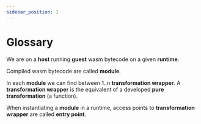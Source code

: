 ```yaml
---
sidebar_position: 1
---
```


# Glossary

We are on a **host** running **guest** wasm bytecode on a given **runtime**.

Compiled wasm bytecode are called **module**.

In each **module** we can find between 1..n **transformation wrapper**. A **transformation wrapper**
is the equivalent of a developed **pure transformation** (a function).

When instantiating a **module** in a runtime, access points to **transformation wrapper**
are called **entry point**.
